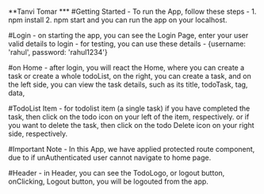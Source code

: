 **Tanvi Tomar ***
#Getting Started - 
To run the App, follow these steps - 
    1. npm install
    2. npm start
and you can run the app on your localhost.


#Login - 
    on starting the app, you can see the Login Page, enter your user valid details to login - 
    for testing, you can use these details - 
        {username: 'rahul', password: 'rahul1234'}

#on Home - 
    after login, you will react the Home, where you can create a task or create a whole todoList,
    on the right, you can create a task, 
    and on the left side, you can view the task details, such as its title, todoTask, tag, data,

#TodoList Item -
    for todolist item (a single task)
    if you have completed the task, then click on the todo icon on your left of the item, respectively.
    or if you want to delete the task, then click on the todo Delete icon on your right side, respectively.

#Important Note - 
    In this App, we have applied protected route component, due to if unAuthenticated user cannot navigate to home page.

#Header -
    in Header, you can see the TodoLogo, or logout button,
    onClicking, Logout button, you will be logouted from the app.